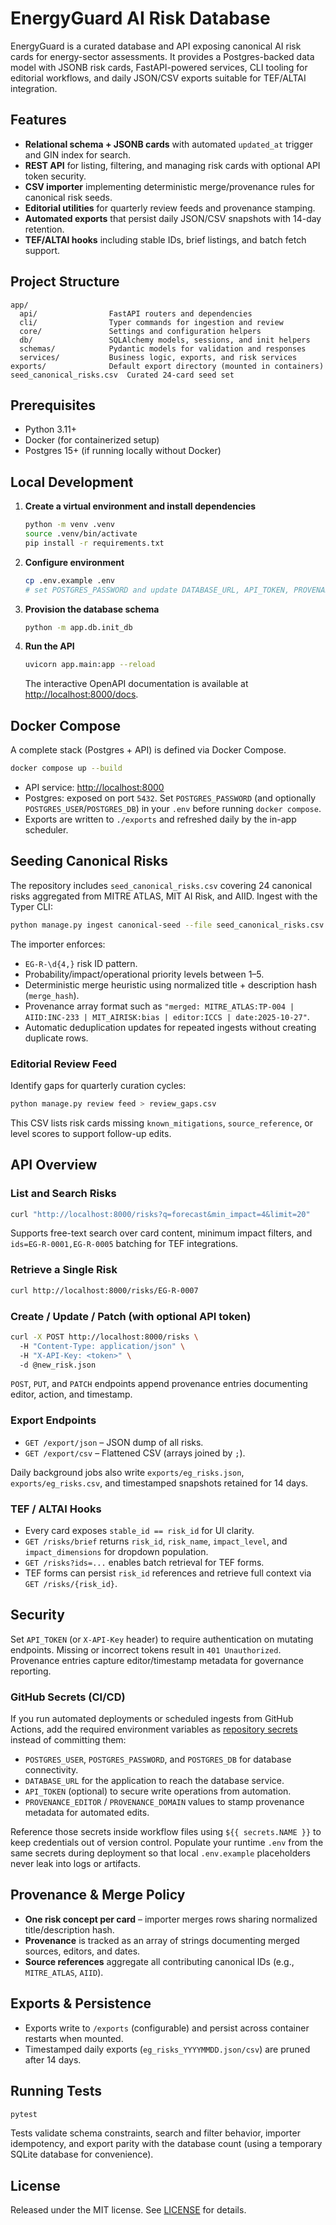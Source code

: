 # EnergyGuard AI Risk Database

EnergyGuard is a curated database and API exposing canonical AI risk cards for energy-sector assessments. It provides a Postgres-backed data model with JSONB risk cards, FastAPI-powered services, CLI tooling for editorial workflows, and daily JSON/CSV exports suitable for TEF/ALTAI integration.

## Features

- **Relational schema + JSONB cards** with automated `updated_at` trigger and GIN index for search.
- **REST API** for listing, filtering, and managing risk cards with optional API token security.
- **CSV importer** implementing deterministic merge/provenance rules for canonical risk seeds.
- **Editorial utilities** for quarterly review feeds and provenance stamping.
- **Automated exports** that persist daily JSON/CSV snapshots with 14-day retention.
- **TEF/ALTAI hooks** including stable IDs, brief listings, and batch fetch support.

## Project Structure

```
app/
  api/                FastAPI routers and dependencies
  cli/                Typer commands for ingestion and review
  core/               Settings and configuration helpers
  db/                 SQLAlchemy models, sessions, and init helpers
  schemas/            Pydantic models for validation and responses
  services/           Business logic, exports, and risk services
exports/              Default export directory (mounted in containers)
seed_canonical_risks.csv  Curated 24-card seed set
```

## Prerequisites

- Python 3.11+
- Docker (for containerized setup)
- Postgres 15+ (if running locally without Docker)

## Local Development

1. **Create a virtual environment and install dependencies**
   ```bash
   python -m venv .venv
   source .venv/bin/activate
   pip install -r requirements.txt
   ```

2. **Configure environment**
   ```bash
   cp .env.example .env
   # set POSTGRES_PASSWORD and update DATABASE_URL, API_TOKEN, PROVENANCE_EDITOR as needed
   ```

3. **Provision the database schema**
   ```bash
   python -m app.db.init_db
   ```

4. **Run the API**
   ```bash
   uvicorn app.main:app --reload
   ```

   The interactive OpenAPI documentation is available at [http://localhost:8000/docs](http://localhost:8000/docs).

## Docker Compose

A complete stack (Postgres + API) is defined via Docker Compose.

```bash
docker compose up --build
```

- API service: <http://localhost:8000>
- Postgres: exposed on port `5432`. Set `POSTGRES_PASSWORD` (and optionally `POSTGRES_USER`/`POSTGRES_DB`) in your `.env` before
  running `docker compose`.
- Exports are written to `./exports` and refreshed daily by the in-app scheduler.

## Seeding Canonical Risks

The repository includes `seed_canonical_risks.csv` covering 24 canonical risks aggregated from MITRE ATLAS, MIT AI Risk, and AIID. Ingest with the Typer CLI:

```bash
python manage.py ingest canonical-seed --file seed_canonical_risks.csv
```

The importer enforces:

- `EG-R-\d{4,}` risk ID pattern.
- Probability/impact/operational priority levels between 1–5.
- Deterministic merge heuristic using normalized title + description hash (`merge_hash`).
- Provenance array format such as `"merged: MITRE_ATLAS:TP-004 | AIID:INC-233 | MIT_AIRISK:bias | editor:ICCS | date:2025-10-27"`.
- Automatic deduplication updates for repeated ingests without creating duplicate rows.

### Editorial Review Feed

Identify gaps for quarterly curation cycles:

```bash
python manage.py review feed > review_gaps.csv
```

This CSV lists risk cards missing `known_mitigations`, `source_reference`, or level scores to support follow-up edits.

## API Overview

### List and Search Risks

```bash
curl "http://localhost:8000/risks?q=forecast&min_impact=4&limit=20"
```

Supports free-text search over card content, minimum impact filters, and `ids=EG-R-0001,EG-R-0005` batching for TEF integrations.

### Retrieve a Single Risk

```bash
curl http://localhost:8000/risks/EG-R-0007
```

### Create / Update / Patch (with optional API token)

```bash
curl -X POST http://localhost:8000/risks \ 
  -H "Content-Type: application/json" \ 
  -H "X-API-Key: <token>" \ 
  -d @new_risk.json
```

`POST`, `PUT`, and `PATCH` endpoints append provenance entries documenting editor, action, and timestamp.

### Export Endpoints

- `GET /export/json` – JSON dump of all risks.
- `GET /export/csv` – Flattened CSV (arrays joined by `;`).

Daily background jobs also write `exports/eg_risks.json`, `exports/eg_risks.csv`, and timestamped snapshots retained for 14 days.

### TEF / ALTAI Hooks

- Every card exposes `stable_id == risk_id` for UI clarity.
- `GET /risks/brief` returns `risk_id`, `risk_name`, `impact_level`, and `impact_dimensions` for dropdown population.
- `GET /risks?ids=...` enables batch retrieval for TEF forms.
- TEF forms can persist `risk_id` references and retrieve full context via `GET /risks/{risk_id}`.

## Security

Set `API_TOKEN` (or `X-API-Key` header) to require authentication on mutating endpoints. Missing or incorrect tokens result in `401 Unauthorized`. Provenance entries capture editor/timestamp metadata for governance reporting.

### GitHub Secrets (CI/CD)

If you run automated deployments or scheduled ingests from GitHub Actions, add the required environment variables as [repository secrets](https://docs.github.com/en/actions/security-guides/using-secrets-in-github-actions) instead of committing them:

- `POSTGRES_USER`, `POSTGRES_PASSWORD`, and `POSTGRES_DB` for database connectivity.
- `DATABASE_URL` for the application to reach the database service.
- `API_TOKEN` (optional) to secure write operations from automation.
- `PROVENANCE_EDITOR` / `PROVENANCE_DOMAIN` values to stamp provenance metadata for automated edits.

Reference those secrets inside workflow files using `${{ secrets.NAME }}` to keep credentials out of version control. Populate your runtime `.env` from the same secrets during deployment so that local `.env.example` placeholders never leak into logs or artifacts.

## Provenance & Merge Policy

- **One risk concept per card** – importer merges rows sharing normalized title/description hash.
- **Provenance** is tracked as an array of strings documenting merged sources, editors, and dates.
- **Source references** aggregate all contributing canonical IDs (e.g., `MITRE_ATLAS`, `AIID`).

## Exports & Persistence

- Exports write to `/exports` (configurable) and persist across container restarts when mounted.
- Timestamped daily exports (`eg_risks_YYYYMMDD.json/csv`) are pruned after 14 days.

## Running Tests

```bash
pytest
```

Tests validate schema constraints, search and filter behavior, importer idempotency, and export parity with the database count (using a temporary SQLite database for convenience).

## License

Released under the MIT license. See [LICENSE](LICENSE) for details.
